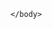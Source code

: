 <!DOCTYPE html>
<html>
<head>
    <meta name="viewport" content="width=device-width, initial-scale=1">
    <script src='src/phaser-arcade-physics.min.js'></script>
    <script src='main.js'></script>

</head>
    <body>
        
    </body>
</html>
